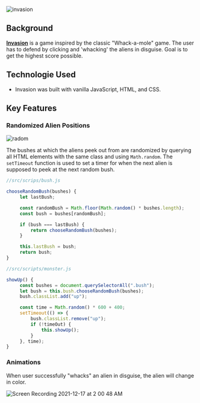 ![invasion](https://user-images.githubusercontent.com/88470703/146497412-8213fdea-9ed5-4f9c-acb4-5258fe761540.png)

## Background

[**Invasion**](http://soheepark.net/invasion/) is a game inspired by the classic "Whack-a-mole" game. The user has to defend by clicking and 'whacking' the aliens in disguise. Goal is to get the highest score possible.

## Technologie Used
* Invasion was built with vanilla JavaScript, HTML, and CSS.

## Key Features

### **Randomized Alien Positions**

![radom](https://user-images.githubusercontent.com/88470703/146501737-77b717d3-fbcd-4a39-9a12-7b5ca82453ce.gif)

The bushes at which the aliens peek out from are randomized by querying all HTML elements with the same class and using `Math.random`. The `setTimeout` function is used to set a timer for when the next alien is supposed to peek at the next random bush.

```javascript
//src/scrips/bush.js

chooseRandomBush(bushes) {
     let lastBush;

     const randomBush = Math.floor(Math.random() * bushes.length);
     const bush = bushes[randomBush];

     if (bush === lastBush) {
         return chooseRandomBush(bushes);
     }

     this.lastBush = bush;
     return bush;
}
```

```javascript
//src/scripts/monster.js

showUp() {
     const bushes = document.querySelectorAll(".bush");
     let bush = this.bush.chooseRandomBush(bushes);
     bush.classList.add("up");

     const time = Math.random() * 600 + 400;
     setTimeout(() => {
         bush.classList.remove("up");
         if (!timeOut) {
             this.showUp();
         }
     }, time);
}
```

### **Animations**

When user successfully "whacks" an alien in disguise, the alien will change in color.

![Screen Recording 2021-12-17 at 2 00 48 AM](https://user-images.githubusercontent.com/88470703/146503234-6dbb9bae-122e-4f1f-bc5d-d88b4487f0d7.gif)
